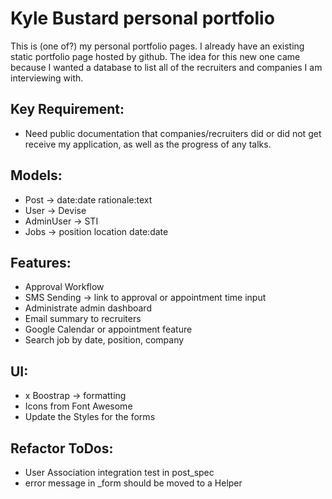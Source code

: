 # Kyle Bustard personal portfolio

This is (one of?) my personal portfolio pages. I already have an existing static portfolio page hosted by github. The idea for this new one came because I wanted a database to list all of the recruiters and companies I am interviewing with.

## Key Requirement: 
- Need public documentation that companies/recruiters did or did not get receive my application, as well as the progress of any talks.

## Models:
- Post -> date:date rationale:text
- User -> Devise
- AdminUser -> STI
- Jobs -> position location date:date

## Features:
- Approval Workflow
- SMS Sending -> link to approval or appointment time input
- Administrate admin dashboard
- Email summary to recruiters
- Google Calendar or appointment feature
- Search job by date, position, company

## UI: 
- x Boostrap -> formatting
- Icons from Font Awesome
- Update the Styles for the forms

## Refactor ToDos:
- User Association integration test in post_spec
- error message in _form should be moved to a Helper
